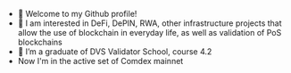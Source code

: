 - 👋 Welcome to my Github profile! 
- 👀 I am interested in DeFi, DePIN, RWA, other infrastructure projects that allow the use of blockchain in everyday life, as well as validation of PoS blockchains
- 🌱 I’m a graduate of DVS Validator School, course 4.2
- Now I'm in the active set of Comdex mainnet

<!---
Ratio85/Ratio85 is a ✨ special ✨ repository because its `README.md` (this file) appears on your GitHub profile.
You can click the Preview link to take a look at your changes.
--->

